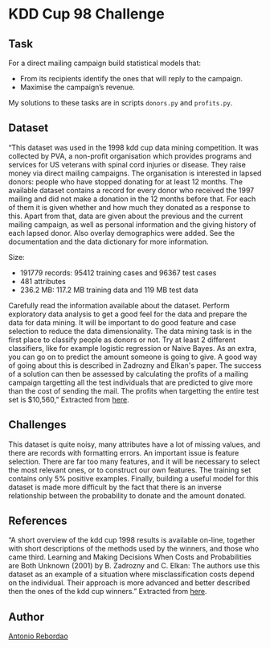 # KDD Cup 98 Challenge

## Task

For a direct mailing campaign build statistical models that:

- From its recipients identify the ones that will reply to the campaign.
- Maximise the campaign’s revenue.

My solutions to these tasks are in scripts `donors.py` and `profits.py`.

## Dataset

“This dataset was used in the 1998 kdd cup data mining competition. It was
collected by PVA, a non-profit organisation which provides programs and 
services for US veterans with spinal cord injuries or disease. They raise
money via direct mailing campaigns. The organisation is interested in lapsed
donors: people who have stopped donating for at least 12 months. The available
dataset contains a record for every donor who received the 1997 mailing and
did not make a donation in the 12 months before that. For each of them it
is given whether and how much they donated as a response to this. Apart from 
that, data are given about the previous and the current mailing campaign,
as well as personal information and the giving history of each lapsed donor. 
Also overlay demographics were added. See the documentation and the data 
dictionary for more information.

Size:

- 191779 records: 95412 training cases and 96367 test cases
- 481 attributes
- 236.2 MB: 117.2 MB training data and 119 MB test data

Carefully read the information available about the dataset. Perform 
exploratory data analysis to get a good feel for the data and prepare
the data for data mining. It will be important to do good feature and
case selection to reduce the data dimensionality. The data mining task
is in the first place to classify people as donors or not. Try at least
2 different classifiers, like for example logistic regression or Naive
Bayes. As an extra, you can go on to predict the amount someone is going
to give. A good way of going about this is described in Zadrozny and
Elkan's paper. The success of a solution can then be assessed by calculating
the profits of a mailing campaign targetting all the test individuals that
are predicted to give more than the cost of sending the mail. The profits
when targetting the entire test set is $10,560,”
Extracted from [here](
http://stanford.edu/~cpiech/cs221/homework/finalProject.html).

## Challenges

This dataset is quite noisy, many attributes have a lot of missing values,
and there are records with formatting errors. An important issue is feature 
selection. There are far too many features, and it will be necessary to 
select the most relevant ones, or to construct our own features.
The training set contains only 5% positive examples. Finally,
building a useful model for this dataset is made more difficult
by the fact that there is an inverse relationship between the
probability to donate and the amount donated.


## References

“A short overview of the kdd cup 1998 results is available on-line, 
together with short descriptions of the methods used by the winners,
and those who came third. Learning and Making Decisions When Costs and
Probabilities are Both Unknown (2001) by B. Zadrozny and C. Elkan:
The authors use this dataset as an example of a situation where
misclassification costs depend on the individual. Their approach is
more advanced and better described then the ones of the kdd cup winners.”
Extracted from [here](http://stanford.edu/~cpiech/cs221/homework/finalProject.html).

## Author

[Antonio Rebordao](https://www.linkedin.com/in/rebordao)

